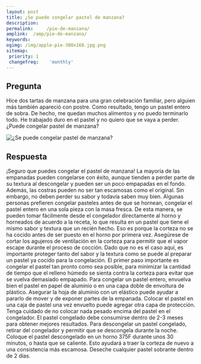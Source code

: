 ```yaml
---
layout: post
title: ¿Se puede congelar pastel de manzana?  
description: 
permalink:     /pie-de-manzana/
amplink:  /amp/pie-de-manzana/
keywords: 
ogimg: /img/apple-pie-300x168.jpg.png
sitemap:
 priority: 1
 changefreq:    'monthly'
---
```




## Pregunta

Hice dos tartas de manzana para una gran celebración familiar, pero alguien más también apareció con postre. Como resultado, tengo un pastel entero de sobra. De hecho, me quedan muchos alimentos y no puedo terminarlo todo. He trabajado duro en el pastel y no quiero que se vaya a perder. ¿Puede congelar pastel de manzana?


![¿Se puede congelar pastel de manzana?](https://sepuedecongelar.com/img/apple-pie-300x168.jpg "¿Se puede congelar pastel de manzana?" )


## Respuesta

¡Seguro que puedes congelar el pastel de manzana! La mayoría de las empanadas pueden congelarse con éxito, aunque tienden a perder parte de su textura al descongelar y pueden ser un poco empapadas en el fondo. Además, las costras pueden no ser tan escamosas como el original. Sin embargo, no deben perder su sabor y todavía saben muy bien.
Algunas personas prefieren congelar pasteles antes de que se hornean, congelar el pastel entero en una sola pieza con la masa fresca. De esta manera, se pueden tomar fácilmente desde el congelador directamente al horno y horneados de acuerdo a la receta, lo que resulta en un pastel que tiene el mismo sabor y textura que un recién hecho. Eso es porque la corteza no se ha cocido antes de ser puesto en el horno por primera vez. Asegúrese de cortar los agujeros de ventilación en la corteza para permitir que el vapor escape durante el proceso de cocción.
Dado que no es el caso aquí, es importante proteger tanto del sabor y la textura como se puede al preparar un pastel ya cocido para la congelación. El primer paso importante es congelar el pastel tan pronto como sea posible, para minimizar la cantidad de tiempo que el relleno húmedo se sienta contra la corteza para evitar que se vuelva demasiado empapado. Para congelar un pastel entero, envuelva bien el pastel en papel de aluminio o en una capa doble de envoltura de plástico. Asegurar la hoja de aluminio con un elástico puede ayudar a pararlo de mover y de exponer partes de la empanada. Colocar el pastel en una caja de pastel una vez envuelto puede agregar otra capa de protección. Tenga cuidado de no colocar nada pesado encima del pastel en el congelador. El pastel congelado debe consumirse dentro de 2-3 meses para obtener mejores resultados.
Para descongelar un pastel congelado, retirar del congelador y permitir que se descongela durante la noche. Coloque el pastel descongelado en un horno 375F durante unos 30 minutos, o hasta que se caliente. Esto ayudará a traer la corteza de nuevo a una consistencia más escamosa. Deseche cualquier pastel sobrante dentro de 2 días.